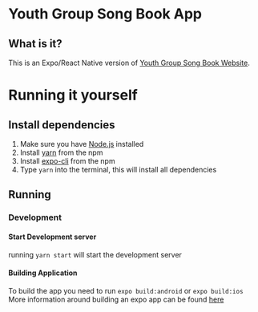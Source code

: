 # Youth Group Song Book App

## What is it?

This is an Expo/React Native version of [Youth Group Song Book Website](https://github.com/ColemanSandefur/Youth-Group-Song-Book-Website). 

# Running it yourself

## Install dependencies

1. Make sure you have [Node.js](https://nodejs.org/en/) installed
1. Install [yarn](https://yarnpkg.com/) from the npm
1. Install [expo-cli](https://docs.expo.io/workflow/expo-cli/) from the npm
1. Type `yarn` into the terminal, this will install all dependencies

## Running

### Development
#### Start Development server

running `yarn start` will start the development server

#### Building Application

To build the app you need to run `expo build:android` or `expo build:ios`\
More information around building an expo app can be found [here](https://docs.expo.io/distribution/building-standalone-apps/)
